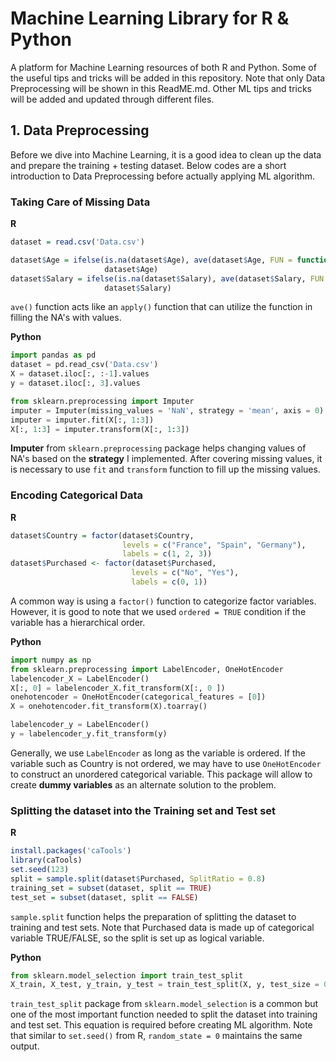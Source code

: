 # Machine Learning Library for R & Python
A platform for Machine Learning resources of both R and Python.
Some of the useful tips and tricks will be added in this repository.
Note that only Data Preprocessing will be shown in this ReadME.md.
Other ML tips and tricks will be added and updated through different files.

## 1. Data Preprocessing
Before we dive into Machine Learning, it is a good idea to clean up the data and prepare the training + testing dataset. Below codes are a short introduction to Data Preprocessing before actually applying ML algorithm.

### Taking Care of Missing Data
**R**
```r
dataset = read.csv('Data.csv')

dataset$Age = ifelse(is.na(dataset$Age), ave(dataset$Age, FUN = function(x) mean(x, na.rm = TRUE)),
                     dataset$Age)
dataset$Salary = ifelse(is.na(dataset$Salary), ave(dataset$Salary, FUN = function(x) mean(x, na.rm = TRUE)),
                     dataset$Salary)
```
`ave()` function acts like an `apply()` function that can utilize the function in filling the NA's with values.


**Python**
```python
import pandas as pd
dataset = pd.read_csv('Data.csv')
X = dataset.iloc[:, :-1].values
y = dataset.iloc[:, 3].values

from sklearn.preprocessing import Imputer
imputer = Imputer(missing_values = 'NaN', strategy = 'mean', axis = 0)
imputer = imputer.fit(X[:, 1:3])
X[:, 1:3] = imputer.transform(X[:, 1:3])
```
**Imputer** from `sklearn.preprocessing` package helps changing values of NA's based on the **strategy** I implemented.
After covering missing values, it is necessary to use `fit` and `transform` function to fill up the missing values.


### Encoding Categorical Data
**R**
```r
dataset$Country = factor(dataset$Country, 
                         levels = c("France", "Spain", "Germany"),
                         labels = c(1, 2, 3))
dataset$Purchased <- factor(dataset$Purchased, 
                           levels = c("No", "Yes"),
                           labels = c(0, 1))
```
A common way is using a `factor()` function to categorize factor variables. However, it is good to note that we used `ordered = TRUE` condition if the variable has a hierarchical order.


**Python**
```python
import numpy as np
from sklearn.preprocessing import LabelEncoder, OneHotEncoder
labelencoder_X = LabelEncoder()
X[:, 0] = labelencoder_X.fit_transform(X[:, 0 ])
onehotencoder = OneHotEncoder(categorical_features = [0])
X = onehotencoder.fit_transform(X).toarray()

labelencoder_y = LabelEncoder()
y = labelencoder_y.fit_transform(y)
```
Generally, we use `LabelEncoder` as long as the variable is ordered.
If the variable such as Country is not ordered, we may have to use `OneHotEncoder` to construct an unordered categorical variable. This package will allow to create **dummy variables** as an alternate solution to the problem.

### Splitting the dataset into the Training set and Test set
**R**
```r
install.packages('caTools')
library(caTools)
set.seed(123)
split = sample.split(dataset$Purchased, SplitRatio = 0.8)
training_set = subset(dataset, split == TRUE)
test_set = subset(dataset, split == FALSE)
```
`sample.split` function helps the preparation of splitting the dataset to training and test sets.
Note that Purchased data is made up of categorical variable TRUE/FALSE, so the split is set up as logical variable.

**Python**
```python
from sklearn.model_selection import train_test_split
X_train, X_test, y_train, y_test = train_test_split(X, y, test_size = 0.2, random_state = 0)
```
`train_test_split` package from `sklearn.model_selection` is a common but one of the most important function needed to split the dataset into training and test set. 
This equation is required before creating ML algorithm.
Note that similar to `set.seed()` from R, `random_state = 0` maintains the same output.
